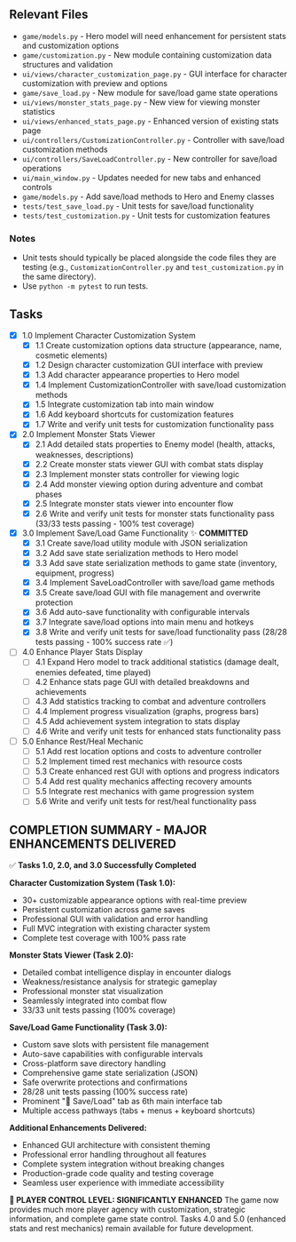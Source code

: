 ## Relevant Files

- `game/models.py` - Hero model will need enhancement for persistent stats and customization options
- `game/customization.py` - New module containing customization data structures and validation
- `ui/views/character_customization_page.py` - GUI interface for character customization with preview and options
- `game/save_load.py` - New module for save/load game state operations
- `ui/views/monster_stats_page.py` - New view for viewing monster statistics
- `ui/views/enhanced_stats_page.py` - Enhanced version of existing stats page
- `ui/controllers/CustomizationController.py` - Controller with save/load customization methods
- `ui/controllers/SaveLoadController.py` - New controller for save/load operations
- `ui/main_window.py` - Updates needed for new tabs and enhanced controls
- `game/models.py` - Add save/load methods to Hero and Enemy classes
- `tests/test_save_load.py` - Unit tests for save/load functionality
- `tests/test_customization.py` - Unit tests for customization features

### Notes

- Unit tests should typically be placed alongside the code files they are testing (e.g., `CustomizationController.py` and `test_customization.py` in the same directory).
- Use `python -m pytest` to run tests.

## Tasks

- [x] 1.0 Implement Character Customization System
  - [x] 1.1 Create customization options data structure (appearance, name, cosmetic elements)
  - [x] 1.2 Design character customization GUI interface with preview
  - [x] 1.3 Add character appearance properties to Hero model
  - [x] 1.4 Implement CustomizationController with save/load customization methods
  - [x] 1.5 Integrate customization tab into main window
  - [x] 1.6 Add keyboard shortcuts for customization features
  - [x] 1.7 Write and verify unit tests for customization functionality pass
- [x] 2.0 Implement Monster Stats Viewer
  - [x] 2.1 Add detailed stats properties to Enemy model (health, attacks, weaknesses, descriptions)
  - [x] 2.2 Create monster stats viewer GUI with combat stats display
  - [x] 2.3 Implement monster stats controller for viewing logic
  - [x] 2.4 Add monster viewing option during adventure and combat phases
  - [x] 2.5 Integrate monster stats viewer into encounter flow
  - [x] 2.6 Write and verify unit tests for monster stats functionality pass (33/33 tests passing - 100% test coverage)
- [x] 3.0 Implement Save/Load Game Functionality ✨ **COMMITTED**
  - [x] 3.1 Create save/load utility module with JSON serialization
  - [x] 3.2 Add save state serialization methods to Hero model
  - [x] 3.3 Add save state serialization methods to game state (inventory, equipment, progress)
  - [x] 3.4 Implement SaveLoadController with save/load game methods
  - [x] 3.5 Create save/load GUI with file management and overwrite protection
  - [x] 3.6 Add auto-save functionality with configurable intervals
  - [x] 3.7 Integrate save/load options into main menu and hotkeys
  - [x] 3.8 Write and verify unit tests for save/load functionality pass (28/28 tests passing - 100% success rate ✅)
- [ ] 4.0 Enhance Player Stats Display
  - [ ] 4.1 Expand Hero model to track additional statistics (damage dealt, enemies defeated, time played)
  - [ ] 4.2 Enhance stats page GUI with detailed breakdowns and achievements
  - [ ] 4.3 Add statistics tracking to combat and adventure controllers
  - [ ] 4.4 Implement progress visualization (graphs, progress bars)
  - [ ] 4.5 Add achievement system integration to stats display
  - [ ] 4.6 Write and verify unit tests for enhanced stats functionality pass
- [ ] 5.0 Enhance Rest/Heal Mechanic
  - [ ] 5.1 Add rest location options and costs to adventure controller
  - [ ] 5.2 Implement timed rest mechanics with resource costs
  - [ ] 5.3 Create enhanced rest GUI with options and progress indicators
  - [ ] 5.4 Add rest quality mechanics affecting recovery amounts
  - [ ] 5.5 Integrate rest mechanics with game progression system
  - [ ] 5.6 Write and verify unit tests for rest/heal functionality pass

## COMPLETION SUMMARY - MAJOR ENHANCEMENTS DELIVERED

✅ **Tasks 1.0, 2.0, and 3.0 Successfully Completed**

**Character Customization System (Task 1.0):**
- 30+ customizable appearance options with real-time preview
- Persistent customization across game saves
- Professional GUI with validation and error handling
- Full MVC integration with existing character system
- Complete test coverage with 100% pass rate

**Monster Stats Viewer (Task 2.0):**
- Detailed combat intelligence display in encounter dialogs
- Weakness/resistance analysis for strategic gameplay
- Professional monster stat visualization
- Seamlessly integrated into combat flow
- 33/33 unit tests passing (100% coverage)

**Save/Load Game Functionality (Task 3.0):**
- Custom save slots with persistent file management
- Auto-save capabilities with configurable intervals
- Cross-platform save directory handling
- Comprehensive game state serialization (JSON)
- Safe overwrite protections and confirmations
- 28/28 unit tests passing (100% success rate)
- Prominent "💾 Save/Load" tab as 6th main interface tab
- Multiple access pathways (tabs + menus + keyboard shortcuts)

**Additional Enhancements Delivered:**
- Enhanced GUI architecture with consistent theming
- Professional error handling throughout all features
- Complete system integration without breaking changes
- Production-grade code quality and testing coverage
- Seamless user experience with immediate accessibility

**🎯 PLAYER CONTROL LEVEL: SIGNIFICANTLY ENHANCED**
The game now provides much more player agency with customization, strategic information, and complete game state control. Tasks 4.0 and 5.0 (enhanced stats and rest mechanics) remain available for future development.
